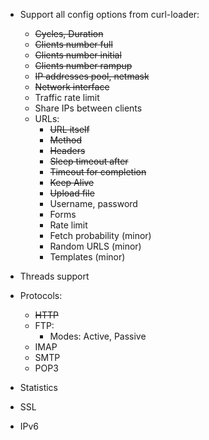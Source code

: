 
- Support all config options from curl-loader:
    - <s>Cycles, Duration</s>
    - <s>Clients number full</s>
    - <s>Clients number initial</s>
    - <s>Clients number rampup</s>
    - <s>IP addresses pool, netmask</s>
    - <s>Network interface</s>
    - Traffic rate limit
    - Share IPs between clients
    - URLs:
        - <s>URL itself</s>
        - <s>Method</s>
        - <s>Headers</s>
        - <s>Sleep timeout after</s>
        - <s>Timeout for completion</s>
        - <s>Keep Alive</s>
        - <s>Upload file</s>
        - Username, password
        - Forms
        - Rate limit
        - Fetch probability (minor)
        - Random URLS (minor)
        - Templates (minor)

- Threads support
- Protocols:
    - <s>HTTP</s>
    - FTP:
        - Modes: Active, Passive
    - IMAP
    - SMTP
    - POP3
- Statistics
- SSL
- IPv6